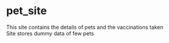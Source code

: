 # pet_site
This site contains the details of pets and the vaccinations taken </br>
Site stores dummy data of few pets
